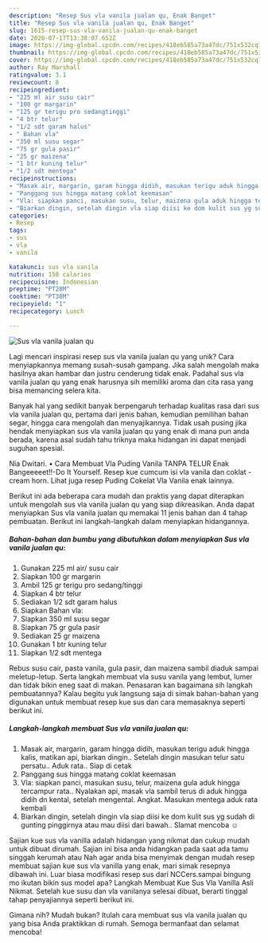 ```yaml
---
description: "Resep Sus vla vanila jualan qu, Enak Banget"
title: "Resep Sus vla vanila jualan qu, Enak Banget"
slug: 1615-resep-sus-vla-vanila-jualan-qu-enak-banget
date: 2020-07-17T13:38:07.652Z
image: https://img-global.cpcdn.com/recipes/418eb585a73a47dc/751x532cq70/sus-vla-vanila-jualan-qu-foto-resep-utama.jpg
thumbnail: https://img-global.cpcdn.com/recipes/418eb585a73a47dc/751x532cq70/sus-vla-vanila-jualan-qu-foto-resep-utama.jpg
cover: https://img-global.cpcdn.com/recipes/418eb585a73a47dc/751x532cq70/sus-vla-vanila-jualan-qu-foto-resep-utama.jpg
author: Ray Marshall
ratingvalue: 3.1
reviewcount: 8
recipeingredient:
- "225 ml air susu cair"
- "100 gr margarin"
- "125 gr terigu pro sedangtinggi"
- "4 btr telur"
- "1/2 sdt garam halus"
- " Bahan vla"
- "350 ml susu segar"
- "75 gr gula pasir"
- "25 gr maizena"
- "1 btr kuning telur"
- "1/2 sdt mentega"
recipeinstructions:
- "Masak air, margarin, garam hingga didih, masukan terigu aduk hingga kalis, matikan api, biarkan dingin.. Setelah dingin masukan telur satu persatu.. Aduk rata.. Siap di cetak"
- "Panggang sus hingga matang coklat keemasan"
- "Vla: siapkan panci, masukan susu, telur, maizena gula aduk hingga tercampur rata.. Nyalakan api, masak vla sambil terus di aduk hingga didih dn kental, setelah mengental. Angkat. Masukan mentega aduk rata kembali"
- "Biarkan dingin, setelah dingin vla siap diisi ke dom kulit sus yg sudah di gunting pinggirnya atau mau diisi dari bawah.. Slamat mencoba ☺"
categories:
- Resep
tags:
- sus
- vla
- vanila

katakunci: sus vla vanila 
nutrition: 150 calories
recipecuisine: Indonesian
preptime: "PT28M"
cooktime: "PT38M"
recipeyield: "1"
recipecategory: Lunch

---
```



![Sus vla vanila jualan qu](https://img-global.cpcdn.com/recipes/418eb585a73a47dc/751x532cq70/sus-vla-vanila-jualan-qu-foto-resep-utama.jpg)

Lagi mencari inspirasi resep sus vla vanila jualan qu yang unik? Cara menyiapkannya memang susah-susah gampang. Jika salah mengolah maka hasilnya akan hambar dan justru cenderung tidak enak. Padahal sus vla vanila jualan qu yang enak harusnya sih memiliki aroma dan cita rasa yang bisa memancing selera kita.

Banyak hal yang sedikit banyak berpengaruh terhadap kualitas rasa dari sus vla vanila jualan qu, pertama dari jenis bahan, kemudian pemilihan bahan segar, hingga cara mengolah dan menyajikannya. Tidak usah pusing jika hendak menyiapkan sus vla vanila jualan qu yang enak di mana pun anda berada, karena asal sudah tahu triknya maka hidangan ini dapat menjadi suguhan spesial.

Nia Dwitari. • Cara Membuat Vla Puding Vanila TANPA TELUR Enak Bangeeeeet!!-Do It Yourself. Resep kue cumcum isi vla vanila dan coklat - cream horn. Lihat juga resep Puding Cokelat Vla Vanila enak lainnya.


Berikut ini ada beberapa cara mudah dan praktis yang dapat diterapkan untuk mengolah sus vla vanila jualan qu yang siap dikreasikan. Anda dapat menyiapkan Sus vla vanila jualan qu memakai 11 jenis bahan dan 4 tahap pembuatan. Berikut ini langkah-langkah dalam menyiapkan hidangannya.

<!--inarticleads1-->

##### Bahan-bahan dan bumbu yang dibutuhkan dalam menyiapkan Sus vla vanila jualan qu:

1. Gunakan 225 ml air/ susu cair
1. Siapkan 100 gr margarin
1. Ambil 125 gr terigu pro sedang/tinggi
1. Siapkan 4 btr telur
1. Sediakan 1/2 sdt garam halus
1. Siapkan  Bahan vla:
1. Siapkan 350 ml susu segar
1. Siapkan 75 gr gula pasir
1. Sediakan 25 gr maizena
1. Gunakan 1 btr kuning telur
1. Siapkan 1/2 sdt mentega


Rebus susu cair, pasta vanila, gula pasir, dan maizena sambil diaduk sampai meletup-letup. Serta langkah membuat vla susu vanila yang lembut, lumer dan tidak bikin eneg saat di makan. Penasaran kan bagaimana sih langkah pembuatannya? Kalau begitu yuk langsung saja di simak bahan-bahan yang digunakan untuk membuat resep kue sus dan cara memasaknya seperti berikut ini. 

<!--inarticleads2-->

##### Langkah-langkah membuat Sus vla vanila jualan qu:

1. Masak air, margarin, garam hingga didih, masukan terigu aduk hingga kalis, matikan api, biarkan dingin.. Setelah dingin masukan telur satu persatu.. Aduk rata.. Siap di cetak
1. Panggang sus hingga matang coklat keemasan
1. Vla: siapkan panci, masukan susu, telur, maizena gula aduk hingga tercampur rata.. Nyalakan api, masak vla sambil terus di aduk hingga didih dn kental, setelah mengental. Angkat. Masukan mentega aduk rata kembali
1. Biarkan dingin, setelah dingin vla siap diisi ke dom kulit sus yg sudah di gunting pinggirnya atau mau diisi dari bawah.. Slamat mencoba ☺


Sajian kue sus vla vanilla adalah hidangan yang nikmat dan cukup mudah untuk dibuat dirumah. Sajian ini bisa anda hidangkan pada saat ada tamu singgah kerumah atau Nah agar anda bisa menyimak dengan mudah resep membuat sajian kue sus vla vanilla yang enak, mari simak resepnya dibawah ini. Luar biasa modifikasi resep sus dari NCCers.sampai bingung mo ikutan bikin sus model apa? Langkah Membuat Kue Sus Vla Vanilla Asli Nikmat. Setelah kue susu dan vla vanilanya selesai dibuat, berarti tinggal tahap penyajiannya seperti berikut ini. 

Gimana nih? Mudah bukan? Itulah cara membuat sus vla vanila jualan qu yang bisa Anda praktikkan di rumah. Semoga bermanfaat dan selamat mencoba!
